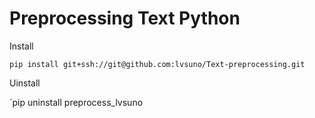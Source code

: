 # Preprocessing Text Python

Install

`pip install git+ssh://git@github.com:lvsuno/Text-preprocessing.git`

Uinstall

`pip uninstall preprocess_lvsuno
